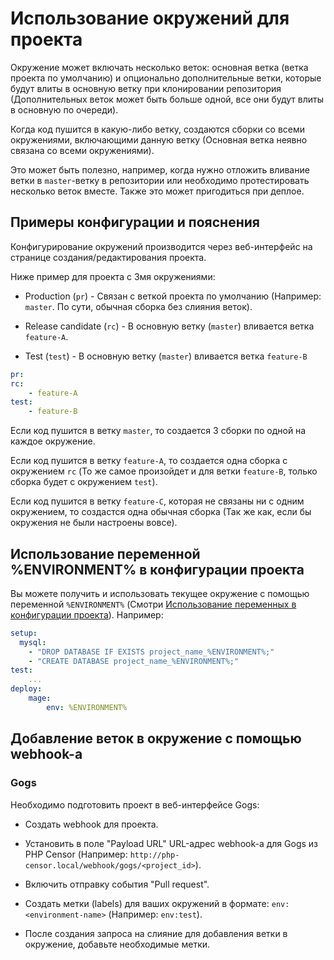 Использование окружений для проекта
===================================

Окружение может включать несколько веток: основная ветка (ветка проекта по умолчанию) и опционально дополнительные 
ветки, которые будут влиты в основную ветку при клонировании репозитория (Дополнительных веток может быть больше 
одной, все они будут влиты в основную по очереди).

Когда код пушится в какую-либо ветку, создаются сборки со всеми окружениями, включающими данную ветку (Основная ветка 
неявно связана со всеми окружениями).

Это может быть полезно, например, когда нужно отложить вливание ветки в `master`-ветку в репозитории или 
необходимо протестировать несколько веток вместе. Также это может пригодиться при деплое.


Примеры конфигурации и пояснения
--------------------------------

Конфигурирование окружений производится через веб-интерфейс на странице создания/редактирования проекта.

Ниже пример для проекта с 3мя окружениями:

* Production (`pr`) - Связан с веткой проекта по умолчанию (Например: `master`. По сути, обычная сборка без слияния 
веток).

* Release candidate (`rc`) - В основную ветку (`master`) вливается ветка `feature-A`.

* Test (`test`) - В основную ветку (`master`) вливается ветка `feature-B`

```yml
pr:
rc:
    - feature-A
test:
    - feature-B
```

Если код пушится в ветку `master`, то создается 3 сборки по одной на каждое окружение.

Если код пушится в ветку `feature-A`, то создается одна сборка с окружением `rc` (То же самое произойдет и для ветки 
`feature-B`, только сборка будет с окружением `test`).

Если код пушится в ветку `feature-C`, которая не связаны ни с одним окружением, то создастся одна обычная сборка (Так 
же как, если бы окружения не были настроены вовсе).


Использование переменной %ENVIRONMENT% в конфигурации проекта
-------------------------------------------------------------

Вы можете получить и использовать текущее окружение с помощью переменной `%ENVIRONMENT%` (Смотри [Использование 
переменных в конфигурации проекта](interpolation.md)). Например:

```yml
setup:
  mysql:
    - "DROP DATABASE IF EXISTS project_name_%ENVIRONMENT%;"
    - "CREATE DATABASE project_name_%ENVIRONMENT%;"
test:
    ...
deploy:
    mage:
        env: %ENVIRONMENT%
```


Добавление веток в окружение с помощью webhook-а
------------------------------------------------

### Gogs

Необходимо подготовить проект в веб-интерфейсе Gogs:

* Создать webhook для проекта.

* Установить в поле "Payload URL" URL-адрес webhook-а для Gogs из PHP Censor (Например: 
`http://php-censor.local/webhook/gogs/<project_id>`).

* Включить отправку события "Pull request".

* Создать метки (labels) для ваших окружений в формате: `env:<environment-name>` (Например: `env:test`).

* После создания запроса на слияние для добавления ветки в окружение, добавьте необходимые метки.
